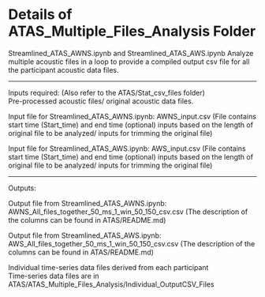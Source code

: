 # Details of ATAS_Multiple_Files_Analysis Folder  

Streamlined_ATAS_AWNS.ipynb and Streamlined_ATAS_AWS.ipynb
Analyze multiple acoustic files in a loop to provide a compiled output csv file for all the participant acoustic data files. 

------------------------------------------  
Inputs required:  (Also refer to the ATAS/Stat_csv_files folder)  
Pre-processed acoustic files/ original acoustic data files. 

Input file for Streamlined_ATAS_AWNS.ipynb:
AWNS_input.csv
(File contains start time (Start_time) and end time (optional) inputs based on the length of original file to be analyzed/ inputs for trimming the original file)

Input file for Streamlined_ATAS_AWS.ipynb:
AWS_input.csv
(File contains start time (Start_time) and end time (optional) inputs based on the length of original file to be analyzed/ inputs for trimming the original file)

------------------------------------------  

Outputs:

Output file from Streamlined_ATAS_AWNS.ipynb:
AWNS_All_files_together_50_ms_1_win_50_150_csv.csv (The description of the columns can be found in ATAS/README.md)

Output file from Streamlined_ATAS_AWS.ipynb:
AWS_All_files_together_50_ms_1_win_50_150_csv.csv (The description of the columns can be found in ATAS/README.md)

Individual time-series data files derived from each participant  
Time-series data files are in ATAS/ATAS_Multiple_Files_Analysis/Individual_OutputCSV_Files  

